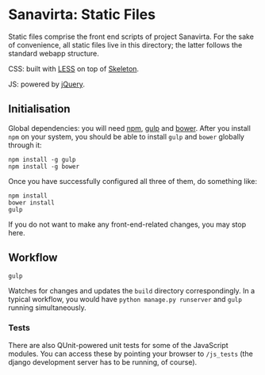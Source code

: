 # Sanavirta: Static Files

Static files comprise the front end scripts of project Sanavirta. For the sake
of convenience, all static files live in this directory; the latter follows the
standard webapp structure.

CSS: built with [LESS](http://lesscss.org/) on top of
[Skeleton](http://getskeleton.com/).

JS: powered by [jQuery](http://jquery.com).


## Initialisation

Global dependencies: you will need [npm](https://www.npmjs.com),
[gulp](http://gulpjs.com) and [bower](http://bower.io). After you install `npm`
on your system, you should be able to install `gulp` and `bower` globally
through it:

```
npm install -g gulp
npm install -g bower
```

Once you have successfully configured all three of them, do something like:

```
npm install
bower install
gulp
```

If you do not want to make any front-end-related changes, you may stop here.


## Workflow

```
gulp
```
Watches for changes and updates the `build` directory correspondingly. In a
typical workflow, you would have `python manage.py runserver` and `gulp` running
simultaneously.


### Tests

There are also QUnit-powered unit tests for some of the JavaScript modules. You
can access these by pointing your browser to `/js_tests` (the django development
server has to be running, of course).

